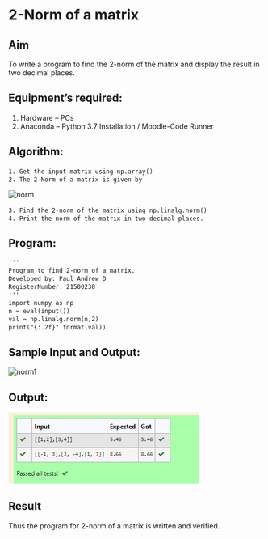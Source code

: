 # 2-Norm of a matrix
## Aim
To write a program to find the 2-norm of the matrix and display the result in two decimal places.
## Equipment’s required:
1.	Hardware – PCs
2.	Anaconda – Python 3.7 Installation / Moodle-Code Runner
## Algorithm:
	1. Get the input matrix using np.array()
	2. The 2-Norm of a matrix is given by 
![norm](./normeqn1.jpg)
    
    3. Find the 2-norm of the matrix using np.linalg.norm()
	4. Print the norm of the matrix in two decimal places.
## Program:
```
'''
Program to find 2-norm of a matrix.
Developed by: Paul Andrew D
RegisterNumber: 21500230
'''
import numpy as np
n = eval(input())
val = np.linalg.norm(n,2)
print("{:.2f}".format(val))

```
## Sample Input and Output:
![norm1](./input.jpg)

## Output:
![Output](./output.png)
## Result
Thus the program for 2-norm of a matrix is written and verified.
